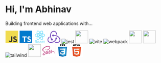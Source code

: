 # Hi, I'm Abhinav

<!-- <img src="https://komarev.com/ghpvc/?username=abhinavg916&label=Profile%20views&color=0e75b6&style=flat" alt="abhinavg916" /> -->

<!--
Software Engineer with a demonstrated history of developing, and maintaining frontend web applications. Currently
working at [**HCLTech**](https://www.hcltech.com/). Skilled in JavaScript,  TypeScript, Reactjs and Redux. I am a curious, passionate, and self-motivated individual. Apart from technical, I am an effective team player who brings energy, enthusiasm & humor to motivate team members to achieve their best potential.

Always keen to learn new technologies and develop creative solutions. Ability to grasp new technical concepts quickly and utilize them correctly in order to get the best results.

I enjoy working on challenging projects which make a difference.
-->

<!-- ⚠ Open to Work ⚠ -->

<!-- Frontend Engineer with a proven track record in developing, maintaining, testing, and deploying **frontend web applications**, backed by nearly **3 years** of industry experience. -->

<!-- Skills include are: -->

<!-- -   C++, JavaScript, TypeScript, Reactjs, Redux (Toolkit, Saga, Thunk), React Query, Jest, React Testing Library, Webpack, Vite, Babel
-   Tailwind CSS, Material UI, Radix UI, Shadcn, Styled Components, Bootstrap, SCSS/SASS, CSS, HTML
-   JSON, AWS, Firebase, Postman, Git, JIRA, Confluence, Quantum Matrix
-   BEM Methodology, Responsive Web Development, React & Redux DevTools, Chrome DevTools -->

<!-- Apart from technical, I am an effective team player who brings energy, enthusiasm & humor to motivate team members to achieve their best potential.

<!-- I am always keen and curious to learn new technologies and develop creative solutions. I have the proven ability to grasp new technical concepts quickly and utilize them correctly in order to get the best results. -->

<!--
- [StopStalk - @abhinavg916](https://www.stopstalk.com/user/profile/abhinavg916)
-->
<!--
⚡ Fun Facts

- I neither drink tea nor coffee 😉
-->
<!--
- I code in Light theme 😎
- I write with my Left hand 👈
-->

<!--
Below are my Online Programming Profiles:

<a href="https://www.leetcode.com/abhinavg916" target="blank"><img align="center" src="https://raw.githubusercontent.com/rahuldkjain/github-profile-readme-generator/master/src/images/icons/Social/leet-code.svg" alt="abhinavg916" height="30" width="40" /></a>
<a href="https://www.hackerrank.com/abhinavg916" target="blank"><img align="center" src="https://raw.githubusercontent.com/rahuldkjain/github-profile-readme-generator/master/src/images/icons/Social/hackerrank.svg" alt="abhinavg916" height="30" width="40" /></a>
<a href="https://auth.geeksforgeeks.org/user/abhinavg916" target="blank"><img align="center" src="https://raw.githubusercontent.com/rahuldkjain/github-profile-readme-generator/master/src/images/icons/Social/geeks-for-geeks.svg" alt="abhinavg916" height="30" width="40" /></a>
<a href="https://www.codechef.com/users/abhinavg916" target="blank"><img align="center" src="https://cdn.jsdelivr.net/npm/simple-icons@3.1.0/icons/codechef.svg" alt="abhinavg916" height="30" width="40" /></a>
-->

<!-- ## Technical Skills -->

<!-- > _"Why was the JavaScript function sad? Because it didn't get a callback function!"_ 🤕 -->

Building frontend web applications with...

<!-- **Problem Solving** -->

<!-- <p> -->
<!-- <img src="https://raw.githubusercontent.com/devicons/devicon/master/icons/java/java-original.svg" alt="java" width="40" height="40"/> -->
<!-- <img src="https://raw.githubusercontent.com/devicons/devicon/master/icons/cplusplus/cplusplus-original.svg" alt="cpp" width="40" height="40"/> -->
<!-- <img src="https://raw.githubusercontent.com/devicons/devicon/master/icons/thealgorithms/thealgorithms-original.svg" alt="algo" width="40" height="40"/> -->
<!-- </p> -->

<!-- **Frontend Web Development** -->

<p>
<img src="https://raw.githubusercontent.com/devicons/devicon/master/icons/javascript/javascript-original.svg" alt="javascript" width="40" height="40"/>
<img src="https://raw.githubusercontent.com/devicons/devicon/master/icons/typescript/typescript-original.svg" alt="typescript" width="40" height="40"/>  
<img src="https://raw.githubusercontent.com/devicons/devicon/master/icons/react/react-original-wordmark.svg" alt="reactjs" width="40" height="40"/>
<!-- <img src="https://raw.githubusercontent.com/devicons/devicon/master/icons/angularjs/angularjs-original.svg" alt="angular" width="40" height="40"/> -->
<!-- <img src="https://raw.githubusercontent.com/devicons/devicon/master/icons/nextjs/nextjs-original.svg" alt="nextjs" width="40" height="40"/> -->
<img src="https://raw.githubusercontent.com/devicons/devicon/master/icons/redux/redux-original.svg" alt="redux" width="40" height="40"/>
<img src="https://www.vectorlogo.zone/logos/jestjsio/jestjsio-icon.svg" alt="jest" width="40" height="40"/>
<!-- <img src="https://cdn.jsdelivr.net/gh/devicons/devicon@latest/icons/cypressio/cypressio-original.svg" width="40" height="40" /> -->
<img src="https://cdn.jsdelivr.net/gh/devicons/devicon@latest/icons/reactrouter/reactrouter-original-wordmark.svg" width="40" height="40"/>
<img src="https://cdn.jsdelivr.net/gh/devicons/devicon@latest/icons/vitejs/vitejs-original.svg" alt="vite" width="40" height="40"/>
<img src="https://cdn.jsdelivr.net/gh/devicons/devicon/icons/webpack/webpack-original.svg" alt="webpack" width="40" height="40" />
<!-- <img src="https://cdn.jsdelivr.net/gh/devicons/devicon@latest/icons/babel/babel-original.svg" alt="babel" width="40" height="40"/> -->
<img src="https://cdn.jsdelivr.net/gh/devicons/devicon@latest/icons/amazonwebservices/amazonwebservices-plain-wordmark.svg" width="40" height="40" />
<img src="https://cdn.jsdelivr.net/gh/devicons/devicon/icons/firebase/firebase-plain-wordmark.svg" width="40" height="40" />
<img src="https://www.vectorlogo.zone/logos/tailwindcss/tailwindcss-icon.svg" alt="tailwind" width="40" height="40"/> 
<!-- <img src="https://cdn.jsdelivr.net/gh/devicons/devicon@latest/icons/materialui/materialui-plain.svg" width="40" height="40" />        -->
<img src="https://cdn.jsdelivr.net/gh/devicons/devicon@latest/icons/framermotion/framermotion-original.svg" width="40" height="40" />
<!-- <img src="https://cdn.jsdelivr.net/gh/devicons/devicon/icons/bootstrap/bootstrap-original.svg" width="40" height="40" /> -->
<img src="https://raw.githubusercontent.com/devicons/devicon/master/icons/sass/sass-original.svg" alt="sass" width="40" height="40"/>  
<img src="https://raw.githubusercontent.com/devicons/devicon/master/icons/css3/css3-original-wordmark.svg" alt="css3" width="40" height="40"/>
<img src="https://raw.githubusercontent.com/devicons/devicon/master/icons/html5/html5-original-wordmark.svg" alt="html5" width="40" height="40"/>
<!-- <img src="https://cdn.jsdelivr.net/gh/devicons/devicon@latest/icons/markdown/markdown-original.svg" width="40" height="40" /> -->
<!-- <img src="https://cdn.jsdelivr.net/gh/devicons/devicon@latest/icons/npm/npm-original-wordmark.svg" width="40" height="40"  /> -->
<!-- <img src="https://cdn.jsdelivr.net/gh/devicons/devicon@latest/icons/yarn/yarn-original.svg" width="40" height="40"  /> -->

<!-- <img src="https://cdn.jsdelivr.net/gh/devicons/devicon@latest/icons/json/json-original.svg" width="40" height="40" /> -->
<!-- <img src="https://cdn.jsdelivr.net/gh/devicons/devicon@latest/icons/postman/postman-original.svg" width="40" height="40"/> -->
<!-- <img src="https://cdn.jsdelivr.net/gh/devicons/devicon/icons/git/git-original.svg" width="40" height="40" /> -->
<!-- <img src="https://cdn.jsdelivr.net/gh/devicons/devicon@latest/icons/jira/jira-original-wordmark.svg" width="40" height="40"/> -->
<!-- <img src="https://cdn.jsdelivr.net/gh/devicons/devicon@latest/icons/confluence/confluence-original-wordmark.svg" width="40" height="40" /> -->

<!-- <img src="https://cdn.jsdelivr.net/gh/devicons/devicon@latest/icons/vscode/vscode-original.svg" width="40" height="40" /> -->
<!-- <img src="https://cdn.jsdelivr.net/gh/devicons/devicon/icons/storybook/storybook-original.svg" width="40" height="40" /> -->

</p>

<!-- **Backend Web Development** -->

<!-- <p> -->
<!-- <img src="https://raw.githubusercontent.com/devicons/devicon/master/icons/nodejs/nodejs-original-wordmark.svg" alt="nodejs" width="40" height="40"/> -->
<!-- <img src="https://raw.githubusercontent.com/devicons/devicon/master/icons/spring/spring-original.svg" alt="springboot" width="40" height="40"/> -->
<!-- <img src="https://raw.githubusercontent.com/devicons/devicon/master/icons/express/express-original-wordmark.svg" alt="express" width="40" height="40"/> -->
<!-- <img src="https://raw.githubusercontent.com/devicons/devicon/master/icons/mongodb/mongodb-original-wordmark.svg" alt="mongodb" width="40" height="40"/> -->
<!-- <img src="https://raw.githubusercontent.com/devicons/devicon/master/icons/postgresql/postgresql-original-wordmark.svg" alt="postgresql" width="40" height="40"/> -->
<!-- <img src="https://www.vectorlogo.zone/logos/graphql/graphql-icon.svg" alt="graphql" width="40" height="40"/> -->
<!-- </p> -->

<!-- **DevOps & Cloud** -->

<!-- <p> -->
<!-- <img src="https://raw.githubusercontent.com/devicons/devicon/master/icons/amazonwebservices/amazonwebservices-original.svg" alt="aws" width="40" height="40"/> -->
<!-- <img src="https://raw.githubusercontent.com/devicons/devicon/master/icons/docker/docker-original-wordmark.svg" alt="docker" width="40" height="40"/> -->
<!-- <img src="https://raw.githubusercontent.com/devicons/devicon/master/icons/nginx/nginx-original.svg" alt="nginx" width="40" height="40"/> -->
<!-- <img src="https://raw.githubusercontent.com/devicons/devicon/master/icons/amazonwebservices/amazonwebservices-original-wordmark.svg" alt="aws" width="40" height="40"/> -->
<!-- </p> -->

<!-- **Machine Learning** -->

<!-- <p> -->
<!-- <img src="https://raw.githubusercontent.com/devicons/devicon/master/icons/python/python-original.svg" alt="python" width="40" height="40"/> -->
<!-- </p> -->

<!-- **Big Data** -->

<!-- **Mobile App Development** -->
<!-- ### GitHub Stats -->

<!-- <p><img align="left" src="https://github-readme-stats.vercel.app/api/top-langs?username=abhinavg916&show_icons=true&locale=en&layout=compact" alt="abhinavg916" /></p>
<p>&nbsp;<img align="center" src="https://github-readme-stats.vercel.app/api?username=abhinavg916&show_icons=true&locale=en" alt="abhinavg916" /></p>
<img height="180em" src="https://github-readme-stats.vercel.app/api?username=abhinavg916&show_icons=true&hide_border=true&&count_private=true&include_all_commits=true" />
<img height="180em" src="https://github-readme-stats.vercel.app/api/top-langs/?username=abhinavg916&exclude_repo=KNN-Image-Classification&show_icons=true&hide_border=true&layout=compact&langs_count=8"/> -->

<!--
<p><img align="center" src="https://github-readme-streak-stats.herokuapp.com/?user=abhinavg916&" alt="abhinavg916" /></p> -->

<!-- <p align="left"> <a href="https://github.com/ryo-ma/github-profile-trophy"><img src="https://github-profile-trophy.vercel.app/?username=abhinavg916" alt="abhinavg916" /></a> </p> -->

<!-- I am highly skilled, curious, and self motivated. I am actively seeking new job opportunities and challenges that allow me to leverage my expertise, collaborate with talented professionals, and contribute to a team focused on developing cutting-edge software solutions. -->

<!-- - Portfolio Website - [www.abhinavdhiman.com]() -->

<!-- -   Resume - [AbhinavFrontend(3YoE)\_Resume](https://www.linkedin.com/in/abhinavg916/) -->

<!-- If you are interested in discussing potential collaborations or would like to learn more about my qualifications, please don't hesitate to reach out. -->

<!-- Connect with me, -->

<!-- -   LinkedIn - [@abhinavg916](https://www.linkedin.com/in/abhinavg916/) -->
<!-- -   Email - [abhinavg916@gmail.com](abhinavg916@gmail.com) -->

<!-- I look forward to hearing from you! 😊 -->

<!-- <a href="https://linkedin.com/in/abhinavg916" target="blank"><img align="center" src="https://raw.githubusercontent.com/rahuldkjain/github-profile-readme-generator/master/src/images/icons/Social/linked-in-alt.svg" alt="abhinavg916" height="15" width="15" /></a> -->
